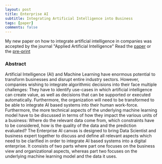 ```yaml
---
layout: post
title: Enterprise AI
subtitle: Integrating Artificial Intelligence into Business
tags: [paper]
comments: false
---
```


My new paper on how to integrate artificial intelligence in companies was accepted by the journal "Applied Artificial Intelligence"
Read the [paper](https://www.tandfonline.com/doi/abs/10.1080/08839514.2020.1826146?journalCode=uaai20) or the [pre-print](https://arxiv.org/abs/2009.11190)

### Abstract
Artificial Intelligence (AI) and Machine Learning have enormous potential to transform businesses and disrupt entire industry sectors. 
However, companies wishing to integrate algorithmic decisions into their face multiple challenges: 
They have to identify use-cases in which artificial intelligence can create value, as well as decisions that can be supported or executed automatically. 
Furthermore, the organization will need to be transformed to be able to integrate AI based systems into their human work-force. 
Furthermore, the more technical aspects of the underlying machine learning model have to be discussed in terms of how they impact the various units of a business: 
Where do the relevant data come from, which constraints have to be considered, how is the quality of the data and the prediction evaluated?
The Enterprise AI canvas is designed to bring Data Scientist and business expert together to discuss and define all relevant aspects which need to be clarified in order to integrate AI based systems into a digital enterprise. It consists of two parts where part one focuses on the business view and organizational aspects, whereas part two focuses on the underlying machine learning model and the data it uses.
